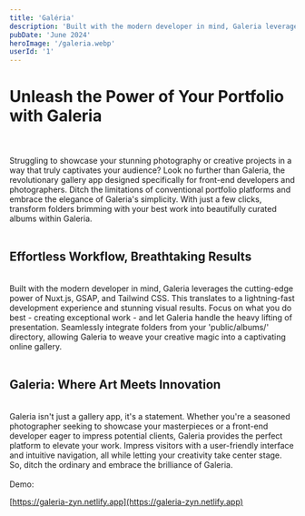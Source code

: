 ```yaml
---
title: 'Galéria'
description: 'Built with the modern developer in mind, Galeria leverages the cutting-edge power of Nuxt.js, GSAP, and Tailwind CSS'
pubDate: 'June 2024'
heroImage: '/galeria.webp'
userId: '1'
---
```


<h1>Unleash the Power of Your Portfolio with Galeria </h1><br><br>
Struggling to showcase your stunning photography or creative projects in a way that truly captivates your audience? Look no further than Galeria, the revolutionary gallery app designed specifically for front-end developers and photographers. Ditch the limitations of conventional portfolio platforms and embrace the elegance of Galeria's simplicity. With just a few clicks, transform folders brimming with your best work into beautifully curated albums within Galeria.
<br><br>
<h2>Effortless Workflow, Breathtaking Results</h2>
<br>
Built with the modern developer in mind, Galeria leverages the cutting-edge power of Nuxt.js, GSAP, and Tailwind CSS. This translates to a lightning-fast development experience and stunning visual results.  Focus on what you do best - creating exceptional work - and let Galeria handle the heavy lifting of presentation.  Seamlessly integrate folders from your 'public/albums/' directory, allowing Galeria to weave your creative magic into a captivating online gallery.
<br><br>
<h2>Galeria: Where Art Meets Innovation</h2>
<br>
Galeria isn't just a gallery app, it's a statement. Whether you're a seasoned photographer seeking to showcase your masterpieces or a front-end developer eager to impress potential clients, Galeria provides the perfect platform to elevate your work.  Impress visitors with a user-friendly interface and intuitive navigation, all while letting your creativity take center stage. So, ditch the ordinary and embrace the brilliance of Galeria.
<br>
<br>
 Demo:

 [https://galeria-zyn.netlify.app](https://galeria-zyn.netlify.app) 

